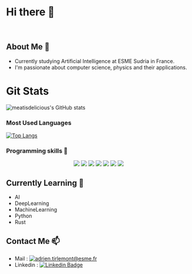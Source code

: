 # Hi there 👋

<br>

## About Me 🍁
- Currently studying Artificial Intelligence at ESME Sudria in France.
- I'm passionate about computer science, physics and their applications.

# Git Stats
<p align="center">

![meatisdelicious's GitHub stats](https://github-readme-stats.vercel.app/api?username=meatisdelicious&show_icons=true&count_private=true&theme=chartreuse-dark)

</p>


### Most Used Languages 
<p align='center'>

[![Top Langs](https://github-readme-stats.vercel.app/api/top-langs/?username=meatisdelicious&langs_count=10&hide=Objective-C,M4,CMake&layout=compact&theme=chartreuse-dark)](https://github.com/meatisdelicious?tab=repositories)

</p>

### Programming skills 🌳
<p align="center">

<img src="https://img.shields.io/badge/Python-3776AB?style=for-the-badge&logo=python&logoColor=white">
<img src="https://img.shields.io/badge/C%23-239120?style=for-the-badge&logo=c-sharp&logoColor=white">
<img src="https://img.shields.io/badge/JavaScript-323330?style=for-the-badge&logo=javascript&logoColor=F7DF1E">
<img src="https://img.shields.io/badge/blazor-%23512BD4.svg?&style=for-the-badge&logo=blazor&logoColor=white" />
<img src="https://img.shields.io/badge/MySQL-00000F?style=for-the-badge&logo=mysql&logoColor=white">
<img src="https://img.shields.io/badge/Unity-100000?style=for-the-badge&logo=unity&logoColor=white">
<img src="https://img.shields.io/badge/HTML5-E34F26?style=for-the-badge&logo=html5&logoColor=white">

</p>


## Currently Learning 🌱

-   AI
-   DeepLearning
-   MachineLearning
-   Python
-   Rust

## Contact Me 📫
-   Mail : <a href="mailto:adrien.tirlemont@esme.fr"><img src="https://img.shields.io/badge/Adrien_Tirlemont-0078D4?style=for-the-badge&logo=microsoft-outlook&logoColor=white" alt="adrien.tirlemont@esme.fr"></a>
-   Linkedin : [![Linkedin Badge](https://img.shields.io/badge/-Adrien_Tirlemont-blue?style=flat&logo=Linkedin&logoColor=white)](www.linkedin.com/in/adrien-tirlemont-11593a168)

<!--
**Meatisdelicious/Meatisdelicious** is a ✨ _special_ ✨ repository because its `README.md` (this file) appears on your GitHub profile.

Here are some ideas to get you started:

- 🔭 I’m currently working on ...
- 🌱 I’m currently learning ...
- 👯 I’m looking to collaborate on ...
- 🤔 I’m looking for help with ...
- 💬 Ask me about ...
- 📫 How to reach me: ...
- 😄 Pronouns: ...
- ⚡ Fun fact: ...
-->
